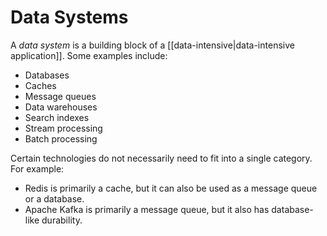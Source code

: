 # Data Systems
A *data system* is a building block of a [[data-intensive|data-intensive application]]. Some examples include:
- Databases
- Caches
- Message queues
- Data warehouses
- Search indexes
- Stream processing
- Batch processing

Certain technologies do not necessarily need to fit into a single category. For example:
- Redis is primarily a cache, but it can also be used as a message queue or a database.
- Apache Kafka is primarily a message queue, but it also has database-like durability.